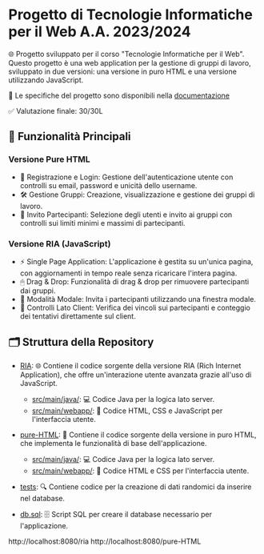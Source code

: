 # Progetto di Tecnologie Informatiche per il Web A.A. 2023/2024

🌐 Progetto sviluppato per il corso "Tecnologie Informatiche per il Web". Questo progetto è una web application per la gestione di gruppi di lavoro, sviluppato in due versioni: una versione in puro HTML e una versione utilizzando JavaScript.

📜 Le specifiche del progetto sono disponibili nella [documentazione](Matteo%20Leonardo%20Luraghi%20-%20Progetto%20TIW%202023-2024.pdf)

✅ Valutazione finale: 30/30L

## 🌟 Funzionalità Principali
### Versione Pure HTML

- 🔑 Registrazione e Login: Gestione dell'autenticazione utente con controlli su email, password e unicità dello username.
- 🛠 Gestione Gruppi: Creazione, visualizzazione e gestione dei gruppi di lavoro.
- 📧 Invito Partecipanti: Selezione degli utenti e invito ai gruppi con controlli sui limiti minimi e massimi di partecipanti.

### Versione RIA (JavaScript)

- ⚡ Single Page Application: L'applicazione è gestita su un'unica pagina, con aggiornamenti in tempo reale senza ricaricare l'intera pagina.
- 🖱 Drag & Drop: Funzionalità di drag & drop per rimuovere partecipanti dai gruppi.
- 💬 Modalità Modale: Invita i partecipanti utilizzando una finestra modale.
- 🚦 Controlli Lato Client: Verifica dei vincoli sui partecipanti e conteggio dei tentativi direttamente sul client.

## 🗂 Struttura della Repository

- [RIA](RIA): 🌐 Contiene il codice sorgente della versione RIA (Rich Internet Application), che offre un'interazione utente avanzata grazie all'uso di JavaScript.
  - [src/main/java/](RIA/src/main/java): 💻 Codice Java per la logica lato server.
  - [src/main/webapp/](RIA/src/main/webapp): 🎨 Codice HTML, CSS e JavaScript per l'interfaccia utente.

- [pure-HTML](pure-HTML): 📝 Contiene il codice sorgente della versione in puro HTML, che implementa le funzionalità di base dell'applicazione.
  - [src/main/java/](pure-HTML/src/main/java): 💻 Codice Java per la logica lato server.
  - [src/main/webapp/](pure-HTML/src/main/webapp): 🎨 Codice HTML e CSS per l'interfaccia utente.

- [tests](tests): 🔍 Contiene codice per la creazione di dati randomici da inserire nel database.

- [db.sql](db.sql): 🗄 Script SQL per creare il database necessario per l'applicazione.

http://localhost:8080/ria
http://localhost:8080/pure-HTML
